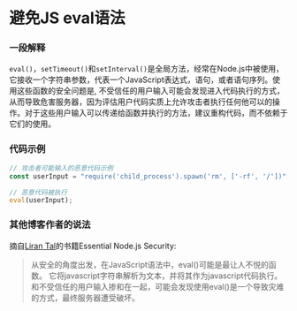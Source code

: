 # 避免JS eval语法

### 一段解释

`eval()`，`setTimeout()`和`setInterval()`是全局方法，经常在Node.js中被使用，它接收一个字符串参数，代表一个JavaScript表达式，语句，或者语句序列。使用这些函数的安全问题是, 不受信任的用户输入可能会发现进入代码执行的方式，从而导致危害服务器，因为评估用户代码实质上允许攻击者执行任何他可以的操作。对于这些用户输入可以传递给函数并执行的方法，建议重构代码，而不依赖于它们的使用。

### 代码示例

```javascript
// 攻击者可能输入的恶意代码示例
const userInput = "require('child_process').spawn('rm', ['-rf', '/'])";

// 恶意代码被执行
eval(userInput);
```

### 其他博客作者的说法

摘自[Liran Tal](https://leanpub.com/nodejssecurity)的书籍Essential Node.js Security:
> 从安全的角度出发，在JavaScript语法中，eval()可能是最让人不悦的函数。
它将javascript字符串解析为文本，并将其作为javascript代码执行。
和不受信任的用户输入掺和在一起，可能会发现使用eval()是一个导致灾难的方式，最终服务器遭受破坏。
